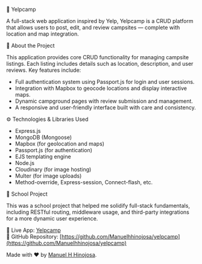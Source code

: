 📝 Yelpcamp

A full-stack web application inspired by Yelp, Yelpcamp is a CRUD platform that allows users to post, edit, and review campsites — complete with location and map integration.

📝 About the Project

This application provides core CRUD functionality for managing campsite listings. Each listing includes details such as location, description, and user reviews. Key features include:

- Full authentication system using Passport.js for login and user sessions.
- Integration with Mapbox to geocode locations and display interactive maps.
- Dynamic campground pages with review submission and management.
- A responsive and user-friendly interface built with care and consistency.

⚙️ Technologies & Libraries Used

- Express.js
- MongoDB (Mongoose)
- Mapbox (for geolocation and maps)
- Passport.js (for authentication)
- EJS templating engine
- Node.js
- Cloudinary (for image hosting)
- Multer (for image uploads)
- Method-override, Express-session, Connect-flash, etc.

💼 School Project

This was a school project that helped me solidify full-stack fundamentals, including RESTful routing, middleware usage, and third-party integrations for a more dynamic user experience.

🔗 Live App: [Yelpcamp](https://yelpcamp-murex-ten.vercel.app/home)  
🔗 GitHub Repository: [https://github.com/Manuelhhinojosa/yelpcamp](https://github.com/Manuelhhinojosa/yelpcamp)

Made with ❤️ by [Manuel H Hinojosa](https://manuelhinojosa.netlify.app).

